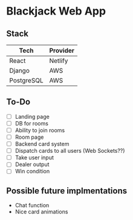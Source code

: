 # Blackjack Web App

## Stack

| Tech | Provider |
| ------ | ------ |
| React | Netlify |
| Django | AWS |
| PostgreSQL | AWS |

## To-Do

- [ ]  Landing page
- [ ]  DB for rooms
- [ ]  Ability to join rooms
- [ ]  Room page
- [ ]  Backend card system
- [ ]  Dispatch cards to all users (Web Sockets??)
- [ ]  Take user input
- [ ]  Dealer output
- [ ]  Win condition

## Possible future implmentations

- Chat function
- Nice card animations
